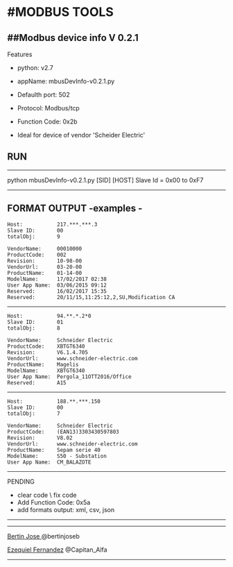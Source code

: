 #MODBUS TOOLS
=============

##Modbus device info V 0.2.1
---------------------------
Features
+ python: 			v2.7 
+ appName: 			mbusDevInfo-v0.2.1.py
+ Defaulth port: 	502
+ Protocol: 		Modbus/tcp
+ Function Code: 	0x2b

+ Ideal for device of vendor 'Scheider Electric'

## RUN
***
  python mbusDevInfo-v0.2.1.py [SID] [HOST] 
  Slave Id = 0x00 to 0xF7
***
## FORMAT OUTPUT -examples -

	Host: 			217.***.***.3
	Slave ID: 		00
	totalObj: 		9

	VendorName: 	00010000
	ProductCode: 	002
	Revision: 		10-98-00
	VendorUrl: 		03-20-00
	ProductName: 	01-14-00
	ModelName: 		17/02/2017 02:38
	User App Name: 	03/06/2015 09:12 
	Reserved: 		16/02/2017 15:35 
	Reserved: 		20/11/15,11:25:12,2,SU,Modification CA

********************************************************************
	Host: 			94.**.*.2*0
	Slave ID: 		01
	totalObj: 		8

	VendorName: 	Schneider Electric
	ProductCode: 	XBTGT6340
	Revision: 		V6.1.4.705
	VendorUrl: 		www.schneider-electric.com
	ProductName: 	Magelis
	ModelName: 		XBTGT6340
	User App Name: 	Pergola_11OTT2016/Office
	Reserved: 		A15

********************************************************************
	Host: 			188.**.***.150
	Slave ID: 		00
	totalObj: 		7

	VendorName: 	Schneider Electric
	ProductCode: 	(EAN13)3303430597803
	Revision: 		V8.02
	VendorUrl: 		www.schneider-electric.com
	ProductName: 	Sepam serie 40
	ModelName: 		S50 - Substation
	User App Name: 	CM_BALAZOTE 

********************************************************************

PENDING 
+ clear code \ fix code
+ Add Function Code: 0x5a
+ add formats output: xml, csv, json

---------------------------------------------
***
[Bertin Jose ](https://twitter.com/bertinjoseb)
 @bertinjoseb

[Ezequiel Fernandez](https://twitter.com/Capitan_Alfa)
 @Capitan_Alfa
***
